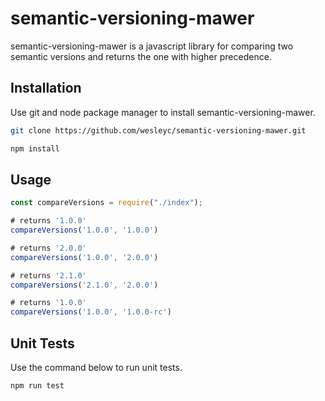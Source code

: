 # semantic-versioning-mawer

semantic-versioning-mawer is a javascript library for comparing two semantic versions and returns the one with higher precedence.

## Installation

Use git and node package manager to install semantic-versioning-mawer.

```bash
git clone https://github.com/wesleyc/semantic-versioning-mawer.git

npm install
```

## Usage

```javascript
const compareVersions = require("./index");

# returns '1.0.0' 
compareVersions('1.0.0', '1.0.0')

# returns '2.0.0'
compareVersions('1.0.0', '2.0.0')

# returns '2.1.0'
compareVersions('2.1.0', '2.0.0')

# returns '1.0.0'
compareVersions('1.0.0', '1.0.0-rc')
```

## Unit Tests

Use the command below to run unit tests.

```bash
npm run test
```